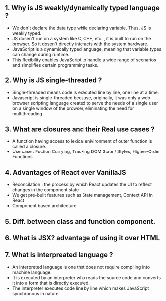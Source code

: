 ## 1. Why is JS weakly/dynamically typed language ?

- We don't declare the data type while declaring variable. Thus, JS is weakly typed.
- JS dosen't run on a system like C, C++, etc. , it is built to run on the browser. So it dosen't directly interacts with the system hardware.
- JavaScript is a dynamically typed language, meaning that variable types can change during runtime. 
- This flexibility enables JavaScript to handle a wide range of scenarios and simplifies certain programming tasks.

## 2. Why is JS single-threaded ?

- Single-threaded means code is executed line by line, one line at a time.
- Javascript is single-threaded because, originally, it was only a web browser scripting language created to serve the needs of a single user
 on a single window of the browser, eliminating the need for multithreading
 
 ## 3. What are closures and their Real use cases ?
 
 - A function having access to lexical enivironment of outer function is called a closure.
 - Use case : Fuction Currying, Tracking DOM State / Styles, Higher-Order Functions

## 4. Advantages of React over VanillaJS

- Reconcilation : the process by which React updates the UI to reflect changes in the component state
- We get pre-built features such as State management, Context API in React
- Component based architecture

## 5. Diff. between class and function component.

## 6. What is JSX? advantage of using it over HTML

## 7. What is interpreated language ?

- An interpreted language is one that does not require compiling into machine language. 
- It is executed by an interpreter who reads the source code and converts it into a form that is directly executed. 
- The interpreter executes code line by line which makes JavaScript synchronous in nature.
